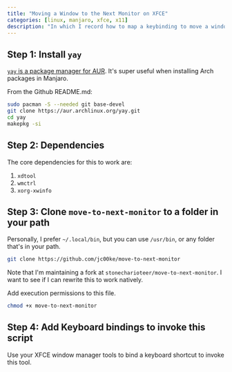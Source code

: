 ```yaml
---
title: "Moving a Window to the Next Monitor on XFCE"
categories: [linux, manjaro, xfce, x11]
description: "In which I record how to map a keybinding to move a window to the next/previous monitor."
---
```


## Step 1: Install `yay`

[`yay` is a package manager for AUR](https://github.com/Jguer/yay).
It's super useful when installing Arch packages in Manjaro.

From the Github README.md:

```bash
sudo pacman -S --needed git base-devel
git clone https://aur.archlinux.org/yay.git
cd yay
makepkg -si
```
## Step 2: Dependencies

The core dependencies for this to work are:

1. `xdtool`
2. `wmctrl`
3. `xorg-xwinfo`

## Step 3: Clone `move-to-next-monitor` to a folder in your path

Personally, I prefer `~/.local/bin`, but you can use `/usr/bin`, or any folder
that's in your path.

```bash
git clone https://github.com/jc00ke/move-to-next-monitor
```

Note that I'm maintaining a fork at `stonecharioteer/move-to-next-monitor`. I
want to see if I can rewrite this to work natively.

Add execution permissions to this file.

```bash
chmod +x move-to-next-monitor
```

## Step 4: Add Keyboard bindings to invoke this script

Use your XFCE window manager tools to bind a keyboard shortcut to invoke this tool.



